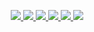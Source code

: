 <div align="center">
  <img src="" />
</div>

<p align='center'>
  <a href="https://github.com/kyechan99/capsule-render/labels/Idea">
    <img src="https://img.shields.io/badge/html5%20-%23191919.svg?style=for-the-badge&logo=html5&logoColor=%23E34F26&logoSize=300"/>
  </a>
  <a href="#demo">
    <img src="https://img.shields.io/badge/css3%20-%23191919.svg?style=for-the-badge&logo=css3&logoColor=%231572B6&logoSize=300"/>
  </a>   
  <a href="#demo">
    <img src="https://img.shields.io/badge/REACT%20-%23191919.svg?style=for-the-badge&logo=react&logoColor=%2361DAFB&logoSize=300"/>
  </a>
  <a href="https://capsule-render.vercel.app/">
    <img src="https://img.shields.io/badge/javascript%20-%23191919.svg?style=for-the-badge&logo=javascript&logoColor=%23F7DF1E&logoSize=300"/>
  </a>
  <a href="https://capsule-render.vercel.app/">
    <img src="https://img.shields.io/badge/C%2B%2B%20-%23191919.svg?style=for-the-badge&logo=c%2B%2B&logoColor=%2300599C&logoSize=300"/>
  </a>
  <a href="https://capsule-render.vercel.app/">
    <img src="https://img.shields.io/badge/mysql%20-%23191919.svg?style=for-the-badge&logo=mysql&logoColor=%234479A1&logoSize=300"/>
  </a>
</p> 


